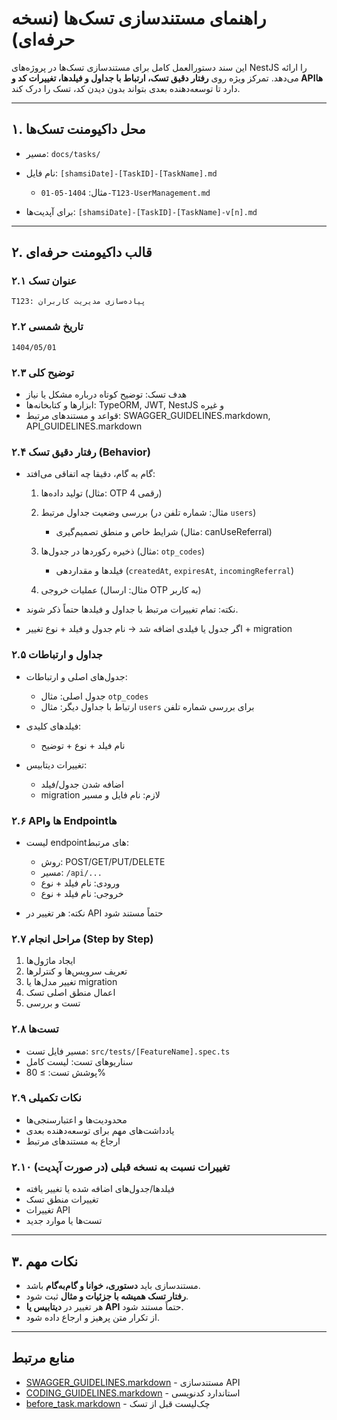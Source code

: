 # راهنمای مستندسازی تسک‌ها (نسخه حرفه‌ای)

این سند دستورالعمل کامل برای مستندسازی تسک‌ها در پروژه‌های NestJS را ارائه می‌دهد. تمرکز ویژه روی **رفتار دقیق تسک، ارتباط با جداول و فیلدها، تغییرات کد و APIها** دارد تا توسعه‌دهنده بعدی بتواند بدون دیدن کد، تسک را درک کند.

---

## ۱. محل داکیومنت تسک‌ها

* مسیر: `docs/tasks/`
* نام فایل: `[shamsiDate]-[TaskID]-[TaskName].md`

  * مثال: `1404-05-01-T123-UserManagement.md`
* برای آپدیت‌ها: `[shamsiDate]-[TaskID]-[TaskName]-v[n].md`

---

## ۲. قالب داکیومنت حرفه‌ای

### ۲.۱ عنوان تسک

```
T123: پیاده‌سازی مدیریت کاربران
```

### ۲.۲ تاریخ شمسی

```
1404/05/01
```

### ۲.۳ توضیح کلی

* هدف تسک: توضیح کوتاه درباره مشکل یا نیاز
* ابزارها و کتابخانه‌ها: TypeORM, JWT, NestJS و غیره
* قواعد و مستندهای مرتبط: SWAGGER\_GUIDELINES.markdown, API\_GUIDELINES.markdown

### ۲.۴ رفتار دقیق تسک (Behavior)

* گام به گام، دقیقا چه اتفاقی می‌افتد:

  1. تولید داده‌ها (مثال: OTP 4 رقمی)
  2. بررسی وضعیت جداول مرتبط (مثال: شماره تلفن در `users`)

     * شرایط خاص و منطق تصمیم‌گیری (مثال: canUseReferral)
  3. ذخیره رکوردها در جدول‌ها (مثال: `otp_codes`)

     * فیلدها و مقداردهی (`createdAt`, `expiresAt`, `incomingReferral`)
  4. عملیات خروجی (مثال: ارسال OTP به کاربر)
* نکته: تمام تغییرات مرتبط با جداول و فیلدها حتماً ذکر شوند.
* اگر جدول یا فیلدی اضافه شد → نام جدول و فیلد + نوع تغییر + migration

### ۲.۵ جداول و ارتباطات

* جدول‌های اصلی و ارتباطات:

  * جدول اصلی: مثال `otp_codes`
  * ارتباط با جداول دیگر: مثال `users` برای بررسی شماره تلفن
* فیلدهای کلیدی:

  * نام فیلد + نوع + توضیح
* تغییرات دیتابیس:

  * اضافه شدن جدول/فیلد
  * migration لازم: نام فایل و مسیر

### ۲.۶ APIها و Endpointها

* لیست endpointهای مرتبط:

  * روش: POST/GET/PUT/DELETE
  * مسیر: `/api/...`
  * ورودی: نام فیلد + نوع
  * خروجی: نام فیلد + نوع
* نکته: هر تغییر در API حتماً مستند شود

### ۲.۷ مراحل انجام (Step by Step)

1. ایجاد ماژول‌ها
2. تعریف سرویس‌ها و کنترلرها
3. تغییر مدل‌ها یا migration
4. اعمال منطق اصلی تسک
5. تست و بررسی

### ۲.۸ تست‌ها

* مسیر فایل تست: `src/tests/[FeatureName].spec.ts`
* سناریوهای تست: لیست کامل
* پوشش تست: ≥ 80%

### ۲.۹ نکات تکمیلی

* محدودیت‌ها و اعتبارسنجی‌ها
* یادداشت‌های مهم برای توسعه‌دهنده بعدی
* ارجاع به مستندهای مرتبط

### ۲.۱۰ تغییرات نسبت به نسخه قبلی (در صورت آپدیت)

* فیلدها/جدول‌های اضافه شده یا تغییر یافته
* تغییرات منطق تسک
* تغییرات API
* تست‌ها یا موارد جدید

---

## ۳. نکات مهم

* مستندسازی باید **دستوری، خوانا و گام‌به‌گام** باشد.
* **رفتار تسک همیشه با جزئیات و مثال** ثبت شود.
* هر تغییر در **دیتابیس یا API** حتماً مستند شود.
* از تکرار متن پرهیز و ارجاع داده شود.

---

## منابع مرتبط

* [SWAGGER\_GUIDELINES.markdown](./SWAGGER_GUIDELINES.markdown) - مستندسازی API
* [CODING\_GUIDELINES.markdown](./CODING_GUIDELINES.markdown) - استاندارد کدنویسی
* [before\_task.markdown](./before_task.markdown) - چک‌لیست قبل از تسک
